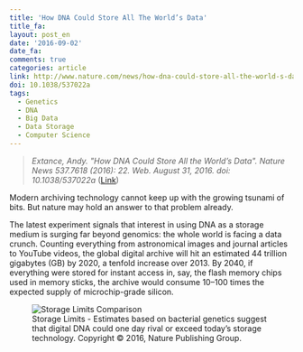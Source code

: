 ```yaml
---
title: 'How DNA Could Store All The World’s Data'
title_fa:
layout: post_en
date: '2016-09-02'
date_fa:
comments: true
categories: article
link: http://www.nature.com/news/how-dna-could-store-all-the-world-s-data-1.20496
doi: 10.1038/537022a
tags:
  - Genetics
  - DNA
  - Big Data
  - Data Storage
  - Computer Science
---
```


> *Extance, Andy. "How DNA Could Store All the World’s Data". Nature News 537.7618 (2016): 22. Web. August 31, 2016. doi: 10.1038/537022a* ([Link](http://www.nature.com/polopoly_fs/1.20496!/menu/main/topColumns/topLeftColumn/pdf/537022a.pdf))

Modern archiving technology cannot keep up with the growing tsunami of bits. But nature may hold an answer to that problem already.

The latest experiment signals that interest in using DNA as a storage medium is surging far beyond genomics: the whole world is facing a data crunch. Counting everything from astronomical images and journal articles to YouTube videos, the global digital archive will hit an estimated 44 trillion gigabytes (GB) by 2020, a tenfold increase over 2013. By 2040, if everything were stored for instant access in, say, the flash memory chips used in memory sticks, the archive would consume 10–100 times the expected supply of microchip-grade silicon.

<figure>
  <img src="http://www.nature.com/polopoly_fs/7.38671.1472212698!/image/DNA_storage_graphic_WEB_2.jpg_gen/derivatives/landscape_630/DNA_storage_graphic_WEB_2.jpg" alt="Storage Limits Comparison">
  <figcaption>
    Storage Limits - Estimates based on bacterial genetics suggest that digital DNA could one day rival or exceed today’s storage technology. Copyright &copy; 2016, Nature Publishing Group.
  </figcaption>
</figure>
